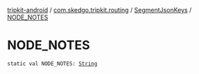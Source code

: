[tripkit-android](../../index.md) / [com.skedgo.tripkit.routing](../index.md) / [SegmentJsonKeys](index.md) / [NODE_NOTES](./-n-o-d-e_-n-o-t-e-s.md)

# NODE_NOTES

`static val NODE_NOTES: `[`String`](https://kotlinlang.org/api/latest/jvm/stdlib/kotlin/-string/index.html)